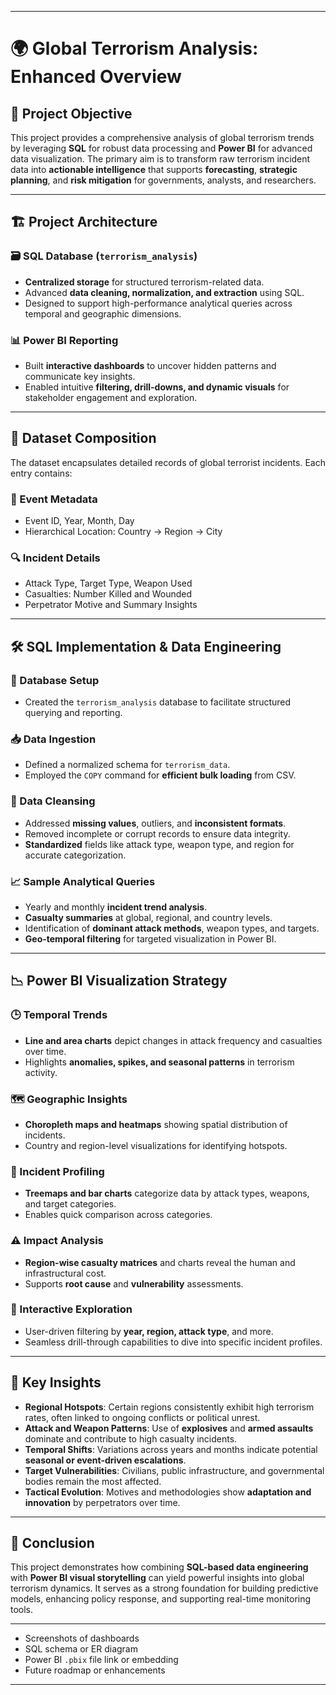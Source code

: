 
---

# 🌍 Global Terrorism Analysis: Enhanced Overview

## 📌 Project Objective

This project provides a comprehensive analysis of global terrorism trends by leveraging **SQL** for robust data processing and **Power BI** for advanced data visualization. The primary aim is to transform raw terrorism incident data into **actionable intelligence** that supports **forecasting**, **strategic planning**, and **risk mitigation** for governments, analysts, and researchers.

---

## 🏗️ Project Architecture

### 🗃️ SQL Database (`terrorism_analysis`)

* **Centralized storage** for structured terrorism-related data.
* Advanced **data cleaning, normalization, and extraction** using SQL.
* Designed to support high-performance analytical queries across temporal and geographic dimensions.

### 📊 Power BI Reporting

* Built **interactive dashboards** to uncover hidden patterns and communicate key insights.
* Enabled intuitive **filtering, drill-downs, and dynamic visuals** for stakeholder engagement and exploration.

---

## 📂 Dataset Composition

The dataset encapsulates detailed records of global terrorist incidents. Each entry contains:

### 📅 Event Metadata

* Event ID, Year, Month, Day
* Hierarchical Location: Country → Region → City

### 🔍 Incident Details

* Attack Type, Target Type, Weapon Used
* Casualties: Number Killed and Wounded
* Perpetrator Motive and Summary Insights

---

## 🛠️ SQL Implementation & Data Engineering

### 🧱 Database Setup

* Created the `terrorism_analysis` database to facilitate structured querying and reporting.

### 📥 Data Ingestion

* Defined a normalized schema for `terrorism_data`.
* Employed the `COPY` command for **efficient bulk loading** from CSV.

### 🧹 Data Cleansing

* Addressed **missing values**, outliers, and **inconsistent formats**.
* Removed incomplete or corrupt records to ensure data integrity.
* **Standardized** fields like attack type, weapon type, and region for accurate categorization.

### 📈 Sample Analytical Queries

* Yearly and monthly **incident trend analysis**.
* **Casualty summaries** at global, regional, and country levels.
* Identification of **dominant attack methods**, weapon types, and targets.
* **Geo-temporal filtering** for targeted visualization in Power BI.

---

## 📉 Power BI Visualization Strategy

### 🕒 Temporal Trends

* **Line and area charts** depict changes in attack frequency and casualties over time.
* Highlights **anomalies, spikes, and seasonal patterns** in terrorism activity.

### 🗺️ Geographic Insights

* **Choropleth maps and heatmaps** showing spatial distribution of incidents.
* Country and region-level visualizations for identifying hotspots.

### 🔬 Incident Profiling

* **Treemaps and bar charts** categorize data by attack types, weapons, and target categories.
* Enables quick comparison across categories.

### ⚠️ Impact Analysis

* **Region-wise casualty matrices** and charts reveal the human and infrastructural cost.
* Supports **root cause** and **vulnerability** assessments.

### 🧭 Interactive Exploration

* User-driven filtering by **year, region, attack type**, and more.
* Seamless drill-through capabilities to dive into specific incident profiles.

---

## 🧠 Key Insights

* **Regional Hotspots**: Certain regions consistently exhibit high terrorism rates, often linked to ongoing conflicts or political unrest.
* **Attack and Weapon Patterns**: Use of **explosives** and **armed assaults** dominate and contribute to high casualty incidents.
* **Temporal Shifts**: Variations across years and months indicate potential **seasonal or event-driven escalations**.
* **Target Vulnerabilities**: Civilians, public infrastructure, and governmental bodies remain the most affected.
* **Tactical Evolution**: Motives and methodologies show **adaptation and innovation** by perpetrators over time.

---

## 📎 Conclusion

This project demonstrates how combining **SQL-based data engineering** with **Power BI visual storytelling** can yield powerful insights into global terrorism dynamics. It serves as a strong foundation for building predictive models, enhancing policy response, and supporting real-time monitoring tools.

---

* Screenshots of dashboards
* SQL schema or ER diagram
* Power BI `.pbix` file link or embedding
* Future roadmap or enhancements

---
